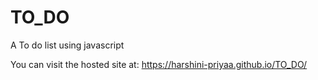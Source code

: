 # TO_DO
A To do list using javascript

You can visit the hosted site at: https://harshini-priyaa.github.io/TO_DO/

